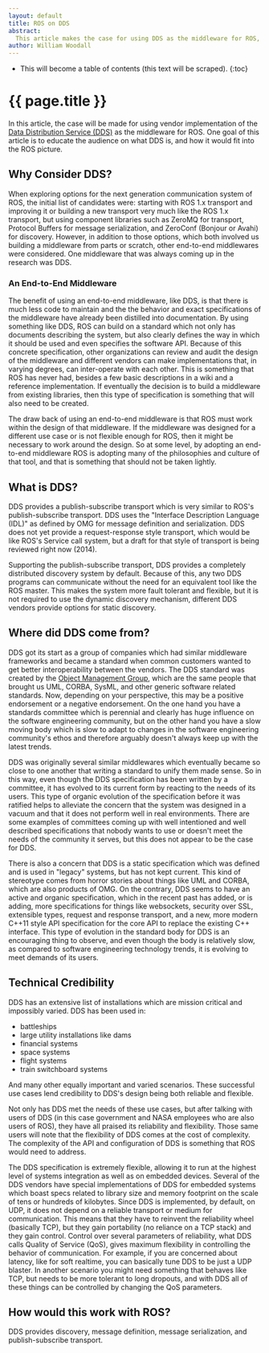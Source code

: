 ```yaml
---
layout: default
title: ROS on DDS
abstract:
  This article makes the case for using DDS as the middleware for ROS, outlining the pros and cons of this approach, as well as considering the impact to the user experience and code API that using DDS would have. The results of the ros_dds prototype are also summarized and used in the exploration of the issue.
author: William Woodall
---
```


* This will become a table of contents (this text will be scraped).
{:toc}

# {{ page.title }}

In this article, the case will be made for using vendor implementation of the [Data Distribution Service (DDS)](http://en.wikipedia.org/wiki/Data_Distribution_Service) as the middleware for ROS.
One goal of this article is to educate the audience on what DDS is, and how it would fit into the ROS picture.

## Why Consider DDS?

When exploring options for the next generation communication system of ROS, the initial list of candidates were: starting with ROS 1.x transport and improving it or building a new transport very much like the ROS 1.x transport, but using component libraries such as ZeroMQ for transport, Protocol Buffers for message serialization, and ZeroConf (Bonjour or Avahi) for discovery.
However, in addition to those options, which both involved us building a middleware from parts or scratch, other end-to-end middlewares were considered.
One middleware that was always coming up in the research was DDS.

### An End-to-End Middleware

The benefit of using an end-to-end middleware, like DDS, is that there is much less code to maintain and the the behavior and exact specifications of the middleware have already been distilled into documentation.
By using something like DDS, ROS can build on a standard which not only has documents describing the system, but also clearly defines the way in which it should be used and even specifies the software API.
Because of this concrete specification, other organizations can review and audit the design of the middleware and different vendors can make implementations that, in varying degrees, can inter-operate with each other.
This is something that ROS has never had, besides a few basic descriptions in a wiki and a reference implementation.
If eventually the decision is to build a middleware from existing libraries, then this type of specification is something that will also need to be created.

The draw back of using an end-to-end middleware is that ROS must work within the design of that middleware.
If the middleware was designed for a different use case or is not flexible enough for ROS, then it might be necessary to work around the design.
So at some level, by adopting an end-to-end middleware ROS is adopting many of the philosophies and culture of that tool, and that is something that should not be taken lightly.

## What is DDS?

DDS provides a publish-subscribe transport which is very similar to ROS's publish-subscribe transport.
DDS uses the "Interface Description Language (IDL)" as defined by OMG for message definition and serialization.
DDS does not yet provide a request-response style transport, which would be like ROS's Service call system, but a draft for that style of transport is being reviewed right now (2014).

Supporting the publish-subscribe transport, DDS provides a completely distributed discovery system by default.
Because of this, any two DDS programs can communicate without the need for an equivalent tool like the ROS master.
This makes the system more fault tolerant and flexible, but it is not required to use the dynamic discovery mechanism, different DDS vendors provide options for static discovery.

## Where did DDS come from?

DDS got its start as a group of companies which had similar middleware frameworks and became a standard when common customers wanted to get better interoperability between the vendors.
The DDS standard was created by the [Object Management Group](http://www.omg.org/), which are the same people that brought us UML, CORBA, SysML, and other generic software related standards.
Now, depending on your perspective, this may be a positive endorsement or a negative endorsement.
On the one hand you have a standards committee which is perennial and clearly has huge influence on the software engineering community, but on the other hand you have a slow moving body which is slow to adapt to changes in the software engineering community's ethos and therefore arguably doesn't always keep up with the latest trends.

DDS was originally several similar middlewares which eventually became so close to one another that writing a standard to unify them made sense.
So in this way, even though the DDS specification has been written by a committee, it has evolved to its current form by reacting to the needs of its users.
This type of organic evolution of the specification before it was ratified helps to alleviate the concern that the system was designed in a vacuum and that it does not perform well in real environments.
There are some examples of committees coming up with well intentioned and well described specifications that nobody wants to use or doesn't meet the needs of the community it serves, but this does not appear to be the case for DDS.

There is also a concern that DDS is a static specification which was defined and is used in "legacy" systems, but has not kept current.
This kind of stereotype comes from horror stories about things like UML and CORBA, which are also products of OMG.
On the contrary, DDS seems to have an active and organic specification, which in the recent past has added, or is adding, more specifications for things like websockets, security over SSL, extensible types, request and response transport, and a new, more modern C++11 style API specification for the core API to replace the existing C++ interface.
This type of evolution in the standard body for DDS is an encouraging thing to observe, and even though the body is relatively slow, as compared to software engineering technology trends, it is evolving to meet demands of its users.

## Technical Credibility

DDS has an extensive list of installations which are mission critical and impossibly varied.
DDS has been used in:

- battleships
- large utility installations like dams
- financial systems
- space systems
- flight systems
- train switchboard systems

And many other equally important and varied scenarios.
These successful use cases lend credibility to DDS's design being both reliable and flexible.

Not only has DDS met the needs of these use cases, but after talking with users of DDS (in this case government and NASA employees who are also users of ROS), they have all praised its reliability and flexibility.
Those same users will note that the flexibility of DDS comes at the cost of complexity.
The complexity of the API and configuration of DDS is something that ROS would need to address.

The DDS specification is extremely flexible, allowing it to run at the highest level of systems integration as well as on embedded devices.
Several of the DDS vendors have special implementations of DDS for embedded systems which boast specs related to library size and memory footprint on the scale of tens or hundreds of kilobytes.
Since DDS is implemented, by default, on UDP, it does not depend on a reliable transport or medium for communication.
This means that they have to reinvent the reliability wheel (basically TCP), but they gain portability (no reliance on a TCP stack) and they gain control.
Control over several parameters of reliability, what DDS calls Quality of Service (QoS), gives maximum flexibility in controlling the behavior of communication.
For example, if you are concerned about latency, like for soft realtime, you can basically tune DDS to be just a UDP blaster.
In another scenario you might need something that behaves like TCP, but needs to be more tolerant to long dropouts, and with DDS all of these things can be controlled by changing the QoS parameters.

## How would this work with ROS?

DDS provides discovery, message definition, message serialization, and publish-subscribe transport.
